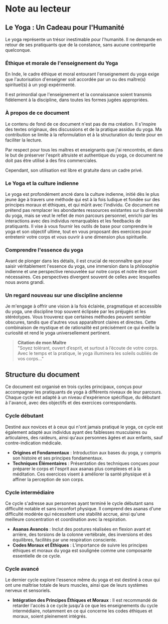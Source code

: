 # Note au lecteur

## Le Yoga : Un Cadeau pour l'Humanité

Le yoga représente un trésor inestimable pour l'humanité. Il ne demande en retour de ses pratiquants que de la constance, sans aucune contrepartie quelconque.

### Éthique et morale de l'enseignement du Yoga

En Inde, le cadre éthique et moral entourant l'enseignement du yoga exige que l'autorisation d'enseigner soit accordée par un ou des maître(s) spirituel(s) à un yogi expérimenté.

Il est primordial que l'enseignement et la connaissance soient transmis fidèlement à la discipline, dans toutes les formes jugées appropriées.

### À propos de ce document

Le contenu de fond de ce document n'est pas de ma création. Il s'inspire des textes originaux, des discussions et de la pratique assidue du yoga. Ma contribution se limite à la reformulation et à la structuration du texte pour en faciliter la lecture.

Par respect pour tous les maîtres et enseignants que j'ai rencontrés, et dans le but de préserver l'esprit altruiste et authentique du yoga, ce document ne doit pas être utilisé à des fins commerciales.

Cependant, son utilisation est libre et gratuite dans un cadre privé.

### Le Yoga et la culture indienne

Le yoga est profondément ancré dans la culture indienne, initié dès le plus jeune âge à travers une méthode qui est à la fois ludique et fondée sur des principes moraux et éthiques, et qui mûrit avec l'individu. Ce document ne prétend pas remplacer les abondantes ressources existantes sur la diversité du yoga, mais se veut le reflet de mon parcours personnel, enrichi par les interactions avec des individus remarquables et les feedbacks de pratiquants. Il vise à vous fournir les outils de base pour comprendre le yoga et son objectif ultime, tout en vous proposant des exercices pour entretenir votre corps et vous ouvrir à une dimension plus spirituelle.

### Comprendre l'essence du yoga

Avant de plonger dans les détails, il est crucial de reconnaître que pour saisir véritablement l'essence du yoga, une immersion dans la philosophie indienne et une perspective renouvelée sur notre corps et notre être sont nécessaires. Ces perspectives divergent souvent de celles avec lesquelles nous avons grandi.

### Un regard nouveau sur une discipline ancienne

Je m'engage à offrir une vision à la fois éclairée, pragmatique et accessible du yoga, une discipline trop souvent éclipsée par les préjugés et les stéréotypes. Vous trouverez que certaines méthodes peuvent sembler obscures, tandis que d'autres vous apparaîtront claires et directes. Cette combinaison de mystique et de rationalité est précisément ce qui éveille la curiosité et rend le yoga universellement pertinent.

> **Citation de mon Maître**  
> "Soyez tolérant, ouvert d’esprit, et surtout à l’écoute de votre corps. Avec le temps et la pratique, le yoga illuminera les soleils oubliés de vos corps..."

## Structure du document

Ce document est organisé en trois cycles principaux, conçus pour accompagner les pratiquants de yoga à différents niveaux de leur parcours. Chaque cycle est adapté à un niveau d'expérience spécifique, du débutant à l'avancé, avec des objectifs et des exercices correspondants.

### Cycle débutant

Destiné aux novices et à ceux qui n'ont jamais pratiqué le yoga, ce cycle est également adapté aux individus ayant des faiblesses musculaires ou articulaires, des raideurs, ainsi qu'aux personnes âgées et aux enfants, sauf contre-indication médicale.

- **Origines et Fondamentaux** : Introduction aux bases du yoga, y compris son histoire et ses principes fondamentaux.
- **Techniques Élémentaires** : Présentation des techniques conçues pour préparer le corps et l'esprit aux asanas plus complexes et à la méditation. Ces exercices visent à améliorer la santé physique et à affiner la perception de son corps.

### Cycle intermédiaire

Ce cycle s'adresse aux personnes ayant terminé le cycle débutant sans difficulté notable et sans inconfort physique. Il comprend des asanas d'une difficulté modérée qui nécessitent une stabilité accrue, ainsi qu'une meilleure concentration et coordination avec la respiration.

- **Asanas Avancés** : Inclut des postures réalisées en flexion avant et arrière, des torsions de la colonne vertébrale, des inversions et des équilibres, facilités par une respiration consciente.
- **Codes Moraux et Éthiques** : L'importance de suivre les principes éthiques et moraux du yoga est soulignée comme une composante essentielle de ce cycle.

### Cycle avancé

Le dernier cycle explore l'essence même du yoga et est destiné à ceux qui ont une maîtrise totale de leurs muscles, ainsi que de leurs systèmes nerveux et sensoriels.

- **Intégration des Principes Éthiques et Moraux** : Il est recommandé de retarder l'accès à ce cycle jusqu'à ce que les enseignements du cycle intermédiaire, notamment en ce qui concerne les codes éthiques et moraux, soient pleinement intégrés.
